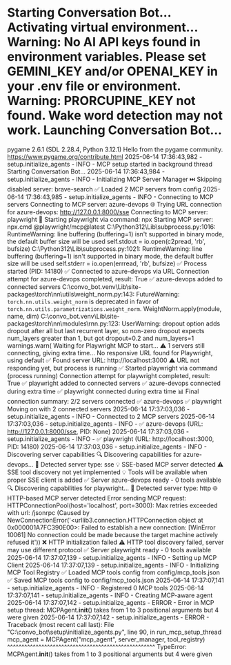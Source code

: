 Starting Conversation Bot...
Activating virtual environment...
Warning: No AI API keys found in environment variables.
Please set GEMINI_KEY and/or OPENAI_KEY in your .env file or environment.
Warning: PRORCUPINE_KEY not found. Wake word detection may not work.
Launching Conversation Bot...
==================================================
pygame 2.6.1 (SDL 2.28.4, Python 3.12.1)
Hello from the pygame community. https://www.pygame.org/contribute.html
2025-06-14 17:36:43,982 - setup.initialize_agents - INFO - MCP setup started in background thread
Starting Conversation Bot...
2025-06-14 17:36:43,984 - setup.initialize_agents - INFO - Initializing MCP Server Manager
⏭️ Skipping disabled server: brave-search
✅ Loaded 2 MCP servers from config
2025-06-14 17:36:43,985 - setup.initialize_agents - INFO - Connecting to MCP servers
Connecting to MCP server: azure-devops
🌐 Trying URL connection for azure-devops: http://127.0.0.1:8000/sse
Connecting to MCP server: playwright
🚀 Starting playwright via command: npx
Starting MCP server: npx.cmd @playwright/mcp@latest
C:\Python312\Lib\subprocess.py:1016: RuntimeWarning: line buffering (buffering=1) isn't supported in binary mode, the default buffer size will be used
  self.stdout = io.open(c2pread, 'rb', bufsize)
C:\Python312\Lib\subprocess.py:1021: RuntimeWarning: line buffering (buffering=1) isn't supported in binary mode, the default buffer size will be used
  self.stderr = io.open(errread, 'rb', bufsize)
  ✅ Process started (PID: 14180)
✅ Connected to azure-devops via URL
Connection attempt for azure-devops completed, result: True
✅ azure-devops added to connected servers
C:\convo_bot\.venv\Lib\site-packages\torch\nn\utils\weight_norm.py:143: FutureWarning: `torch.nn.utils.weight_norm` is deprecated in favor of `torch.nn.utils.parametrizations.weight_norm`.
  WeightNorm.apply(module, name, dim)
C:\convo_bot\.venv\Lib\site-packages\torch\nn\modules\rnn.py:123: UserWarning: dropout option adds dropout after all but last recurrent layer, so non-zero dropout expects num_layers greater than 1, but got dropout=0.2 and num_layers=1
  warnings.warn(
  Waiting for Playwright MCP to start...
⚠️ 1 servers still connecting, giving extra time...
  No responsive URL found for Playwright, using default
✅ Found server URL: http://localhost:3000
⚠️ URL not responding yet, but process is running
✅ Started playwright via command (process running)
Connection attempt for playwright completed, result: True
✅ playwright added to connected servers
✅ azure-devops connected during extra time
✅ playwright connected during extra time
📊 Final connection summary: 2/2 servers connected
  ✅ azure-devops
  ✅ playwright
Moving on with 2 connected servers
2025-06-14 17:37:03,036 - setup.initialize_agents - INFO - Connected to 2 MCP servers
2025-06-14 17:37:03,036 - setup.initialize_agents - INFO -   ✅ azure-devops (URL: http://127.0.0.1:8000/sse, PID: None)
2025-06-14 17:37:03,036 - setup.initialize_agents - INFO -   ✅ playwright (URL: http://localhost:3000, PID: 14180)
2025-06-14 17:37:03,036 - setup.initialize_agents - INFO - Discovering server capabilities
🔍 Discovering capabilities for azure-devops...
  📡 Detected server type: sse
  💡 SSE-based MCP server detected
  ⚠️ SSE tool discovery not yet implemented
  💡 Tools will be available when proper SSE client is added
✅ Server azure-devops ready - 0 tools available
🔍 Discovering capabilities for playwright...
  📡 Detected server type: http
  🌐 HTTP-based MCP server detected
Error sending MCP request: HTTPConnectionPool(host='localhost', port=3000): Max retries exceeded with url: /jsonrpc (Caused by NewConnectionError('<urllib3.connection.HTTPConnection object at 0x000001A7FC390E00>: Failed to establish a new connection: [WinError 10061] No connection could be made because the target machine actively refused it'))
    ❌ HTTP initialization failed
  ⚠️ HTTP tool discovery failed, server may use different protocol
✅ Server playwright ready - 0 tools available
2025-06-14 17:37:07,139 - setup.initialize_agents - INFO - Setting up MCP Client
2025-06-14 17:37:07,139 - setup.initialize_agents - INFO - Initializing MCP Tool Registry
✅ Loaded MCP tools config from config/mcp_tools.json
✅ Saved MCP tools config to config/mcp_tools.json
2025-06-14 17:37:07,141 - setup.initialize_agents - INFO - Registered 0 MCP tools
2025-06-14 17:37:07,141 - setup.initialize_agents - INFO - Creating MCP-aware agent
2025-06-14 17:37:07,142 - setup.initialize_agents - ERROR - Error in MCP setup thread: MCPAgent.__init__() takes from 1 to 3 positional arguments but 4 were given
2025-06-14 17:37:07,142 - setup.initialize_agents - ERROR - Traceback (most recent call last):
  File "C:\convo_bot\setup\initialize_agents.py", line 90, in run_mcp_setup_thread
    mcp_agent = MCPAgent("mcp_agent", server_manager, tool_registry)
                ^^^^^^^^^^^^^^^^^^^^^^^^^^^^^^^^^^^^^^^^^^^^^^^^^^^^
TypeError: MCPAgent.__init__() takes from 1 to 3 positional arguments but 4 were given

